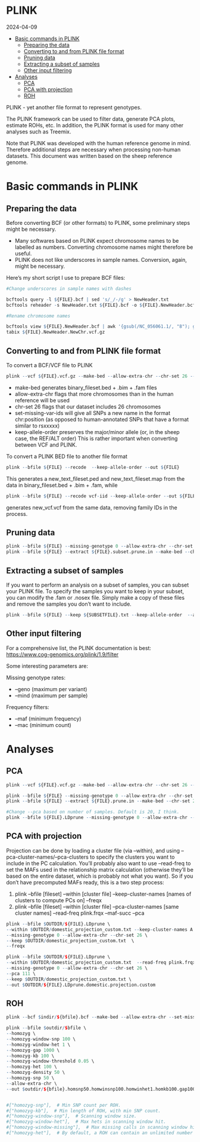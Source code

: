 PLINK
================
2024-04-09

- [Basic commands in PLINK](#basic-commands-in-plink)
  - [Preparing the data](#preparing-the-data)
  - [Converting to and from PLINK file
    format](#converting-to-and-from-plink-file-format)
  - [Pruning data](#pruning-data)
  - [Extracting a subset of samples](#extracting-a-subset-of-samples)
  - [Other input filtering](#other-input-filtering)
- [Analyses](#analyses)
  - [PCA](#pca)
  - [PCA with projection](#pca-with-projection)
  - [ROH](#roh)

PLINK - yet another file format to represent genotypes.

The PLINK framework can be used to filter data, generate PCA plots,
estimate ROHs, etc. In addition, the PLINK format is used for many other
analyses such as Treemix.

Note that PLINK was developed with the human reference genome in mind.
Therefore additional steps are necessary when processing non-human
datasets. This document was written based on the sheep reference genome.

# Basic commands in PLINK

## Preparing the data

Before converting BCF (or other formats) to PLINK, some preliminary
steps might be necessary.

- Many softwares based on PLINK expect chromosome names to be labelled
  as numbers. Converting chromosome names might therefore be useful.
- PLINK does not like underscores in sample names. Conversion, again,
  might be necessary.

Here’s my short script I use to prepare BCF files:

``` r
#Change underscores in sample names with dashes

bcftools query -l ${FILE}.bcf | sed 's/_/-/g' > NewHeader.txt
bcftools reheader -s NewHeader.txt ${FILE}.bcf -o ${FILE}.NewHeader.bcf

#Rename chromosome names

bcftools view ${FILE}.NewHeader.bcf | awk '{gsub(/NC_056061.1/, "8"); gsub(/NC_056056.1/, "3"); gsub(/NC_056058.1/, "5"); gsub(/NC_056067.1/, "14"); gsub(/NC_056063.1/, "10"); gsub(/NC_056068.1/, "15"); gsub(/NC_056060.1/, "7"); gsub(/NC_056054.1/, "1"); gsub(/NC_056062.1/, "9"); gsub(/NC_056059.1/, "6"); gsub(/NC_056055.1/, "2"); gsub(/NC_056064.1/, "11"); gsub(/NC_056066.1/, "13"); gsub(/NC_056065.1/, "12"); gsub(/NC_056057.1/, "4"); gsub(/NC_056069.1/, "16"); gsub(/NC_056072.1/, "19"); gsub(/NC_056075.1/, "22"); gsub(/NC_056070.1/, "17"); gsub(/NC_056073.1/, "20"); gsub(/NC_056076.1/, "23"); gsub(/NC_056071.1/, "18"); gsub(/NC_056074.1/, "21"); gsub(/NC_056077.1/, "24"); gsub(/NC_056078.1/, "25"); gsub(/NC_056079.1/, "26"); print;}' | bgzip -c > ${FILE}.NewHeader.NewChr.vcf.gz
tabix ${FILE}.NewHeader.NewChr.vcf.gz
```

## Converting to and from PLINK file format

To convert a BCF/VCF file to PLINK

``` r
plink --vcf ${FILE}.vcf.gz --make-bed --allow-extra-chr --chr-set 26 --missing-genotype 0 --keep-allele-order  --set-missing-var-ids @:# --out ${FILE}
```

- make-bed generates binary_fileset.bed + .bim + .fam files
- allow-extra-chr flags that more chromosomes than in the human
  reference will be used
- chr-set 26 flags that our dataset includes 26 chromosomes
- set-missing-var-ids will give all SNPs a new name in the format
  chr:position (as opposed to human-annotated SNPs that have a format
  similar to rsxxxxx)
- keep-allele-order preserves the major/minor allele (or, in the sheep
  case, the REF/ALT order) This is rather important when converting
  between VCF and PLINK.

To convert a PLINK BED file to another file format

``` r
plink --bfile ${FILE} --recode  --keep-allele-order --out ${FILE}
```

This generates a new_text_fileset.ped and new_text_fileset.map from the
data in binary_fileset.bed + .bim + .fam, while

``` r
plink --bfile ${FILE} --recode vcf-iid --keep-allele-order --out ${FILE}
```

generates new_vcf.vcf from the same data, removing family IDs in the
process.

## Pruning data

``` r
plink --bfile ${FILE} --missing-genotype 0 --allow-extra-chr --chr-set 26 --indep-pairwise 50 5 0.5 --out ${FILE}
plink --bfile ${FILE} --extract ${FILE}.subset.prune.in --make-bed --chr-set 26 --allow-extra-chr --out ${FILE}.LDprune
```

## Extracting a subset of samples

If you want to perform an analysis on a subset of samples, you can
subset your PLINK file. To specify the samples you want to keep in your
subset, you can modify the .fam or .nosex file. Simply make a copy of
these files and remove the samples you don’t want to include.

``` r
plink --bfile ${FILE} --keep ${SUBSETFILE}.txt --keep-allele-order  --allow-extra-chr --chr-set 26 --out ${FILE}.subset
```

## Other input filtering

For a comprehensive list, the PLINK documentation is best:
<https://www.cog-genomics.org/plink/1.9/filter>

Some interesting parameters are:

Missing genotype rates:

- –geno (maximum per variant)
- –mind (maximum per sample)

Frequency filters:

- –maf (minimum frequency)
- –mac (minimum count)

# Analyses

## PCA

``` r
plink --vcf ${FILE}.vcf.gz --make-bed --allow-extra-chr --chr-set 26 --set-missing-var-ids @:# --out ${FILE}

plink --bfile ${FILE} --missing-genotype 0 --allow-extra-chr --chr-set 26 --indep-pairwise 50 5 0.5 --out ${FILE}
plink --bfile ${FILE} --extract ${FILE}.prune.in --make-bed --chr-set 26 --allow-extra-chr --out ${FILE}.LDprune

#Change --pca based on number of samples. Default is 20, I think.
plink --bfile ${FILE}.LDprune --missing-genotype 0 --allow-extra-chr --chr-set 26 --pca 20 --out ${FILE}.LDprune
```

## PCA with projection

Projection can be done by loading a cluster file (via –within), and
using –pca-cluster-names/–pca-clusters to specify the clusters you want
to include in the PC calculation. You’ll probably also want to use
–read-freq to set the MAFs used in the relationship matrix calculation
(otherwise they’ll be based on the entire dataset, which is probably not
what you want). So if you don’t have precomputed MAFs ready, this is a
two step process:

1.  plink –bfile \[fileset\] –within \[cluster file\]
    –keep-cluster-names \[names of clusters to compute PCs on\] –freqx  
2.  plink –bfile \[fileset\] –within \[cluster file\] –pca-cluster-names
    \[same cluster names\] –read-freq plink.frqx –maf-succ –pca

``` r
plink --bfile $OUTDIR/${FILE}.LDprune \
--within $OUTDIR/domestic_projection_custom.txt --keep-cluster-names A \
--missing-genotype 0 --allow-extra-chr --chr-set 26 \
--keep $OUTDIR/domestic_projection_custom.txt  \
--freqx

plink --bfile $OUTDIR/${FILE}.LDprune \
--within $OUTDIR/domestic_projection_custom.txt  --read-freq plink.frqx --maf-succ --pca-cluster-names A \
--missing-genotype 0 --allow-extra-chr --chr-set 26 \
--pca 111 \
--keep $OUTDIR/domestic_projection_custom.txt \
--out $OUTDIR/${FILE}.LDprune.domestic.projection.custom
```

## ROH

``` r
plink --bcf $indir/${bfile}.bcf --make-bed --allow-extra-chr --set-missing-var-ids @:# --out $outdir/$bfile

plink --bfile $outdir/$bfile \
--homozyg \
--homozyg-window-snp 100 \
--homozyg-window-het 1 \
--homozyg-gap 1000 \
--homozyg-kb 100 \
--homozyg-window-threshold 0.05 \
--homozyg-het 100 \
--homozyg-density 50 \
--homozyg-snp 50 \
--allow-extra-chr \
--out $outdir/${bfile}.homsnp50.homwinsnp100.homwinhet1.homkb100.gap1000


#["homozyg-snp"],  # Min SNP count per ROH.
#["homozyg-kb"],  # Min length of ROH, with min SNP count.
#["homozyg-window-snp"],  # Scanning window size.
#["homozyg-window-het"],  # Max hets in scanning window hit.
#["homozyg-window-missing"],  # Max missing calls in scanning window hit.
#["homozyg-het"],  # By default, a ROH can contain an unlimited number of heterozygous calls; you can impose a limit with --homozyg-het. (This flag was silently ignored by PLINK 1.07.)
```
